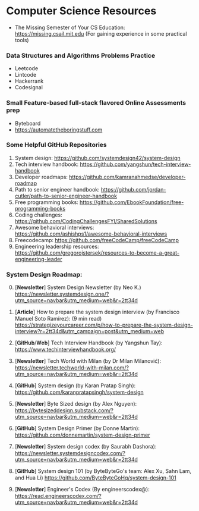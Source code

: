 # Computer Science Resources

- The Missing Semester of Your CS Education: https://missing.csail.mit.edu (For gaining experience in some practical tools)

### Data Structures and Algorithms Problems Practice

- Leetcode
- Lintcode
- Hackerrank
- Codesignal

### Small Feature-based full-stack flavored Online Assessments prep

- Byteboard
- https://automatetheboringstuff.com

### Some Helpful GitHub Repositories

1) System design: https://github.com/systemdesign42/system-design
2) Tech interview handbook: https://github.com/yangshun/tech-interview-handbook
3) Developer roadmaps: https://github.com/kamranahmedse/developer-roadmap
4) Path to senior engineer handbook: https://github.com/jordan-cutler/path-to-senior-engineer-handbook
5) Free programming books: https://github.com/EbookFoundation/free-programming-books
6) Coding challenges: https://github.com/CodingChallengesFYI/SharedSolutions
7) Awesome behavioral interviews: https://github.com/ashishps1/awesome-behavioral-interviews
8) Freecodecamp: https://github.com/freeCodeCamp/freeCodeCamp
9) Engineering leadership resources: https://github.com/gregorojstersek/resources-to-become-a-great-engineering-leader

### System Design Roadmap:
0. [𝐍𝐞𝐰𝐬𝐥𝐞𝐭𝐭𝐞𝐫] System Design Newsletter (by Neo K.) https://newsletter.systemdesign.one/?utm_source=navbar&utm_medium=web&r=2tt34d

1. [𝐀𝐫𝐭𝐢𝐜𝐥𝐞] How to prepare the system design interview (by Francisco Manuel Soto Ramírez): (9 min read) https://strategizeyourcareer.com/p/how-to-prepare-the-system-design-interview?r=2tt34d&utm_campaign=post&utm_medium=web

2. [𝐆𝐢𝐭𝐇𝐮𝐛/𝐖𝐞𝐛] Tech Interview Handbook (by Yangshun Tay): https://www.techinterviewhandbook.org/

3. [𝐍𝐞𝐰𝐬𝐥𝐞𝐭𝐭𝐞𝐫] Tech World with Milan (by Dr Milan Milanović): https://newsletter.techworld-with-milan.com/?utm_source=navbar&utm_medium=web&r=2tt34d

4. [𝐆𝐢𝐭𝐇𝐮𝐛] System design (by Karan Pratap Singh): https://github.com/karanpratapsingh/system-design

5. [𝐍𝐞𝐰𝐬𝐥𝐞𝐭𝐭𝐞𝐫] Byte Sized design (by Alex Nguyen): https://bytesizeddesign.substack.com/?utm_source=navbar&utm_medium=web&r=2tt34d

6. [𝐆𝐢𝐭𝐇𝐮𝐛] System Design Primer (by Donne Martin): https://github.com/donnemartin/system-design-primer

7. [𝐍𝐞𝐰𝐬𝐥𝐞𝐭𝐭𝐞𝐫] System design codex (by Saurabh Dashora): https://newsletter.systemdesigncodex.com/?utm_source=navbar&utm_medium=web&r=2tt34d

8. [𝐆𝐢𝐭𝐇𝐮𝐛] System design 101 (by ByteByteGo's team: Alex Xu, Sahn Lam, and Hua Li) https://github.com/ByteByteGoHq/system-design-101

9. [𝐍𝐞𝐰𝐬𝐥𝐞𝐭𝐭𝐞𝐫] Engineer's Codex (By engineerscodex@): https://read.engineerscodex.com/?utm_source=navbar&utm_medium=web&r=2tt34d

